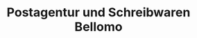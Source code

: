 ---
title: "Postagentur und Schreibwaren Bellomo"
url: /moessingen/postagentur-und-schreibwaren-bellomo/
shop: Schreibwaren
---